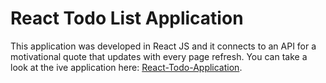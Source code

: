 # React Todo List Application

This application was developed in React JS and it connects to an API for a motivational quote that updates with every page refresh. You can take a look at the ive application here: [React-Todo-Application](https://react-todo-app-95f9a.web.app/).
